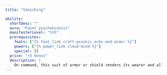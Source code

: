 ```yaml
---
title: "Vanishing"

ability:
  shortDesc: ""
  aura: "Faint psychokinesis"
  manifesterLevel: "5th"
  prerequisites:
    feats: ["{% feat_link craft-psionic-arms-and-armor %}"]
    powers: ["{% power_link cloud-mind %}"]
    special: []
  price: "+3 bonus"
  description: |
    On command, this suit of armor or shield renders its wearer and all the wearer's equipment invisible to the minds of others, as if he had manifested the power {% power_link cloud-mind %}. The wearer can use this ability twice per day.
---
```

